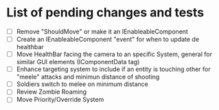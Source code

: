 # List of pending changes and tests

- [ ] Remove "ShouldMove" or make it an IEnableableComponent
- [ ] Create an IEnableableComponent "event" for when to update de healthbar
- [ ] Move HealthBar facing the camera to an specific System, general for similar GUI elements (IComponentData tag)
- [ ] Enhance targeting system to include if an entity is touching other for "meele" attacks and minimun distance of shooting
- [ ] Soldiers switch to melee on minimum distance
- [ ] Review Zombie Roaming
- [ ] Move Priority/Override System